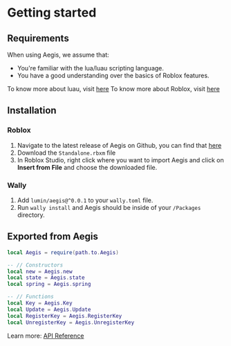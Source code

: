 # Getting started

## Requirements

When using Aegis, we assume that:

- You're familiar with the lua/luau scripting language.
- You have a good understanding over the basics of Roblox features.

To know more about luau, visit [here](https://luau-lang.org/)
To know more about Roblox, visit [here](https://create.roblox.com/docs/tutorials)

## Installation

### Roblox

1. Navigate to the latest release of Aegis on Github, you can find that [here](https://github.com/lumin-dev/Aegis/releases/)
2. Download the `Standalone.rbxm` file
3. In Roblox Studio, right click where you want to import Aegis and click on **Insert from File** and choose the downloaded file.

### Wally

1. Add `lumin/aegis@^0.0.1` to your `wally.toml` file.
2. Run `wally install` and Aegis should be inside of your `/Packages` directory.

## Exported from Aegis

```lua
local Aegis = require(path.to.Aegis)

-- // Constructors
local new = Aegis.new
local state = Aegis.state
local spring = Aegis.spring

-- // Functions
local Key = Aegis.Key
local Update = Aegis.Update
local RegisterKey = Aegis.RegisterKey
local UnregisterKey = Aegis.UnregisterKey
```

Learn more: [API Reference](/api/)
